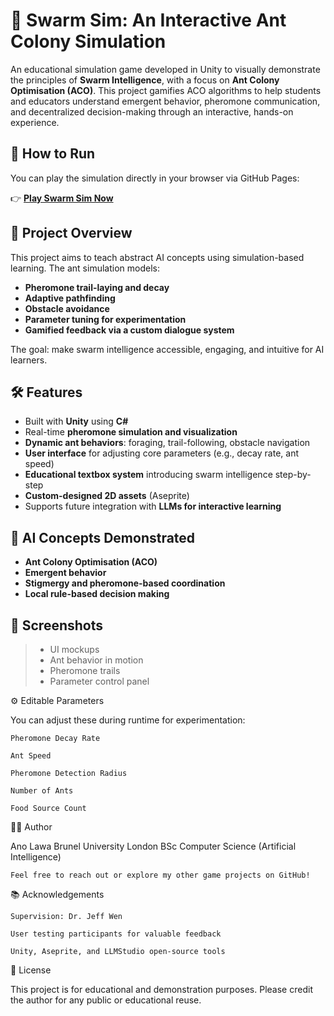 # 🐜 Swarm Sim: An Interactive Ant Colony Simulation

An educational simulation game developed in Unity to visually demonstrate the principles of **Swarm Intelligence**, with a focus on **Ant Colony Optimisation (ACO)**. This project gamifies ACO algorithms to help students and educators understand emergent behavior, pheromone communication, and decentralized decision-making through an interactive, hands-on experience.

## 🧪 How to Run

You can play the simulation directly in your browser via GitHub Pages:

👉 [**Play Swarm Sim Now**](https://mushroom-ano.github.io/SwarmSimHOST/)  

## 🎯 Project Overview

This project aims to teach abstract AI concepts using simulation-based learning. The ant simulation models:

- **Pheromone trail-laying and decay**
- **Adaptive pathfinding**
- **Obstacle avoidance**
- **Parameter tuning for experimentation**
- **Gamified feedback via a custom dialogue system**

The goal: make swarm intelligence accessible, engaging, and intuitive for AI learners.

## 🛠️ Features

- Built with **Unity** using **C#**
- Real-time **pheromone simulation and visualization**
- **Dynamic ant behaviors**: foraging, trail-following, obstacle navigation
- **User interface** for adjusting core parameters (e.g., decay rate, ant speed)
- **Educational textbox system** introducing swarm intelligence step-by-step
- **Custom-designed 2D assets** (Aseprite)
- Supports future integration with **LLMs for interactive learning**

## 🧠 AI Concepts Demonstrated

- **Ant Colony Optimisation (ACO)**
- **Emergent behavior**
- **Stigmergy and pheromone-based coordination**
- **Local rule-based decision making**

## 📸 Screenshots

> - UI mockups
> - Ant behavior in motion
> - Pheromone trails
> - Parameter control panel

⚙️ Editable Parameters

You can adjust these during runtime for experimentation:

    Pheromone Decay Rate

    Ant Speed

    Pheromone Detection Radius

    Number of Ants

    Food Source Count

👨‍💻 Author

Ano Lawa
Brunel University London
BSc Computer Science (Artificial Intelligence)

    Feel free to reach out or explore my other game projects on GitHub!

📚 Acknowledgements

    Supervision: Dr. Jeff Wen

    User testing participants for valuable feedback

    Unity, Aseprite, and LLMStudio open-source tools

📄 License

This project is for educational and demonstration purposes. Please credit the author for any public or educational reuse.
